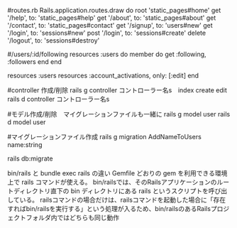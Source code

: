 #routes.rb
Rails.application.routes.draw do
  root 'static_pages#home'
  get  '/help',    to: 'static_pages#help'
  get  '/about',   to: 'static_pages#about'
  get  '/contact', to: 'static_pages#contact'
  get  '/signup',  to: 'users#new'
  get    '/login',   to: 'sessions#new'
  post   '/login',   to: 'sessions#create'
  delete '/logout',  to: 'sessions#destroy'
  
  #/users/:id/following
  resources :users do
    member do
      get :following, :followers
    end
  end
  
  resources :users
  resources :account_activations, only: [:edit]
end

#controller 作成/削除
rails g controller コントローラー名s　index create edit
rails d controller コントローラー名s

#モデル作成/削除　マイグレーションファイルも一緒に
rails g model user
rails d model user

#マイグレーションファイル作成
rails g migration AddNameToUsers name:string

rails db:migrate

bin/rails と bundle exec rails の違い
Gemfile どおりの gem を利用できる環境上で rails コマンドが使える。
bin/railsでは、そのRailsアプリケーションのルートディレクトリ直下の bin ディレクトリにある rails というスクリプトを呼び出している。
railsコマンドの場合だけは、railsコマンドを起動した場合に「存在すればbin/railsを実行する」という処理が入るため、bin/railsのあるRailsプロジェクトフォルダ内ではどちらも同じ動作
